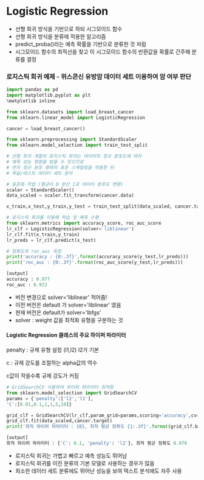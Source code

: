 # Logistic Regression

* 선형 회귀 방식을 기반으로 하되 시그모이드 함수
* 선형 회귀 방식을 분류에 적용한 알고리즘 
* predict_proba()라는 예측 확률을 기반으로 분류한 것 처럼
* 시그모이드 함수의 최적선을 찾고 이 시그모이드 함수의 반환값을 확률로 간주해 분류를 결정



### 로지스틱 회귀 예제 - 위스콘신 유방암 데이터 세트 이용하여 암 여부 판단

```python
import pandas as pd
import matplotlib.pyplot as plt
%matplotlib inline

from sklearn.datasets import load_breast_cancer
from sklearn.linear_model import LogisticRegression

cancer = load_breast_cancer()

from sklearn.preprocessing import StandardScaler
from sklearn.model_selection import train_test_split

# 선형 회귀 계열의 로지스틱 회귀는 데이터의 정규 분포도에 따라
# 예측 성능 영향을 받을 수 있으므로
# 먼저 정규 분포 형태의 표준 스케일링을 적용한 뒤
# 학습/테스트 데이터 세트 분리 

# 표준화 작업 (평균이 0 분산 1로 데이터 분포도 변환)
scaler = StandardScaler()
data_scaled = scaler.fit_transform(cancer.data)

x_train,x_test,y_train,y_test = train_test_split(data_scaled, cancer.target, test_size=0.3,random_state=0)

# 로지스틱 회귀를 이용해 학습 및 예측 수행
from sklearn.metrics import accuracy_score, roc_auc_score
lr_clf = LogisticRegression(solver='liblinear')
lr_clf.fit(x_train,y_train)
lr_preds = lr_clf.predict(x_test)

# 정확도와 roc_auc 측정
print('accuracy : {0:.3f}'.format(accuracy_score(y_test,lr_preds)))
print('roc_auc : {0:.3f}'.format(roc_auc_score(y_test,lr_preds)))

[output]
accuracy : 0.977
roc_auc : 0.972
```

* 버전 변경으로 solver='liblinear' 적어줌!
* 이전 버전은 default 가 solver='liblinear' 였음 
* 현재 버전은 default가 solver='lbfgs'
*  solver : weight 값을 최적화 유형을 구분하는 것 



#### Logistic Regression 클래스의 주요 하이퍼 파라미터

penalty : 규제 유형 설정 (l1,l2) l2가 기본

c : 규제 강도를 조절하는 alpha값의 역수

c값이 작을수록 규제 강도가 커짐 

```python
# GridSearchCV 이용하여 하이퍼 파라미터 최적화
from sklearn.model_selection import GridSearchCV
params = {'penalty':['l2','l1'],
'C':[0.01,0.1,1,1,5,10]}

grid_clf = GridSearchCV(lr_clf,param_grid=params,scoring='accuracy',cv=3)
grid_clf.fit(data_scaled,cancer.target)
print('최적 하이퍼 파라미터 : {0}, 최적 평균 정확도 {1:.3f}'.format(grid_clf.best_params_, grid_clf.best_score_))

[output]
최적 하이퍼 파라미터 : {'C': 0.1, 'penalty': 'l2'}, 최적 평균 정확도 0.979
```



* 로지스틱 회귀는 가볍고 빠르고 예측 성능도 뛰어남
* 로지스틱 회귀를 이진 분류의 기본 모델로 사용하는 경우가 많음
* 희소한 데이터 세트 분류에도 뛰어난 성능을 보여 텍스트 분석에도 자주 사용 

